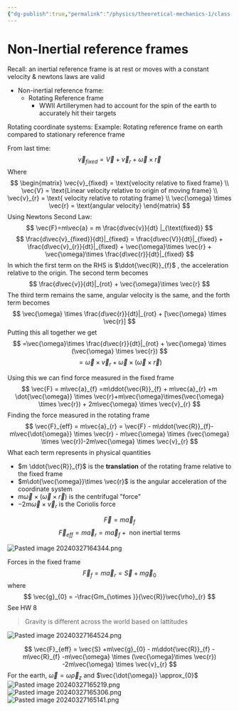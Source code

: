 ```yaml
---
{"dg-publish":true,"permalink":"/physics/theoretical-mechanics-1/class-notes/2024-03-01-non-inertial-reference-frames/"}
---
```


# Non-Inertial reference frames 

Recall: an inertial reference frame is at rest or moves with a constant velocity & newtons laws are valid 

- Non-inertial reference frame:
	- Rotating Reference frame
		- WWII Artillerymen had to account for the spin of the earth to accurately hit their targets

Rotating coordinate systems: 
Example: Rotating reference frame on earth compared to stationary reference frame 

From last time: 
$$
\vec{v}_{fixed} = \vec{V} + \vec{v}_{r}+ \vec{\omega}\times \vec{r}
$$
Where 
$$
\begin{matrix}
\vec{v}_{fixed} = \text{velocity relative to fixed frame} \\
\vec{V} = \text{Linear velocity relative to origin of moving frame} \\
\vec{v}_{r} = \text{ velocity relative to rotating frame} \\
\vec{\omega} \times \vec{r} = \text{angular velocity}
\end{matrix}
$$
Using Newtons Second Law: 
$$
\vec{F}=m\vec{a} = m \frac{d\vec{v}}{dt} |_{\text{fixed}}
$$
$$
\frac{d\vec{v}_{fixed}}{dt}|_{fixed} = \frac{d\vec{V}}{dt}|_{fixed} + \frac{d\vec{v}_{r}}{dt}|_{fixed} + \vec{\omega}\times \vec{r} + \vec{\omega}\times \frac{d\vec{r}}{dt}|_{fixed}
$$
In which the first term on the RHS is $\ddot{\vec{R}}_{f}$ , the acceleration relative to the origin. The second term becomes 
$$
\frac{d\vec{v}}{dt}|_{rot} + \vec{\omega}\times \vec{r}
$$
The third term remains the same, angular velocity is the same, and the forth term becomes 
$$
\vec{\omega} \times \frac{d\vec{r}}{dt}|_{rot} + [\vec{\omega} \times \vec{r}]
$$
Putting this all together we get 
$$
=\vec{\omega}\times \frac{d\vec{r}}{dt}|_{rot} + \vec{\omega} \times (\vec{\omega} \times \vec{r})
$$
$$
=\vec{\omega}\times \vec{v}_{r} + \vec{\omega} \times (\vec{\omega}\times \vec{r})
$$

Using this we can find force measured in the fixed frame 
$$
\vec{F} = m\vec{a}_{f} =m\ddot{\vec{R}}_{f} + m\vec{a}_{r} +m \dot{\vec{\omega}} \times \vec{r}+m\vec{\omega}\times(\vec{\omega} \times \vec{r}) + 2m\vec{\omega} \times \vec{v}_{r}
$$
Finding the force measured in the rotating frame
$$
\vec{F}_{eff} = m\vec{a}_{r} = \vec{F} - m\ddot{\vec{R}}_{f}- m\vec{\dot{\omega}} \times \vec{r} - m\vec{\omega} \times (\vec{\omega} \times \vec{r})-2m\vec{\omega} \times \vec{v}_{r}
$$
What each term represents in physical quantities
- $m \ddot{\vec{R}}_{f}$ is the **translation** of the rotating frame relative to the fixed frame
- $m\dot{\vec{\omega}}\times \vec{r}$ is the angular acceleration of the coordinate system
- $m\vec{\omega} \times (\vec{\omega}\times \vec{r})$ is the centrifugal "force" 
- $-2m\vec{\omega} \times \vec{v}_{r}$ is the Coriolis force

$$
\vec{F} = m\vec{a}_{f}
$$
$$
\vec{F}_{eff} = m\vec{a}_{r} = m\vec{a}_{f} + \text{ non inertial terms}
$$

![Pasted image 20240327164344.png](/img/user/Attachments/Pasted%20image%2020240327164344.png)


Forces in the fixed frame
$$
\vec{F}_{f} = m\vec{a}_{r} =\vec{S} + m\vec{g}_{0}
$$
where
$$
\vec{g}_{0} = -\frac{Gm_{\otimes }}{\vec{R}}\vec{\rho}_{r}
$$
See HW 8

> Gravity is different across the world based on lattitudes


![Pasted image 20240327164524.png](/img/user/Attachments/Pasted%20image%2020240327164524.png)


$$
\vec{F}_{eff} = \vec{S} +m\vec{g}_{0} - m\ddot{\vec{R}}_{f} -m\vec{R}_{f} -m\vec{\omega} \times (\vec{\omega}\times \vec{r}) -2m\vec{\omega} \times \vec{v}_{r}
$$
For the earth, $\vec{\omega}=\omega \vec{\rho}_{z}$
and $\vec{\dot{\omega}} \approx_{0}$
![Pasted image 20240327165219.png](/img/user/Attachments/Pasted%20image%2020240327165219.png)
![Pasted image 20240327165306.png](/img/user/Attachments/Pasted%20image%2020240327165306.png)
![Pasted image 20240327165141.png](/img/user/Attachments/Pasted%20image%2020240327165141.png)